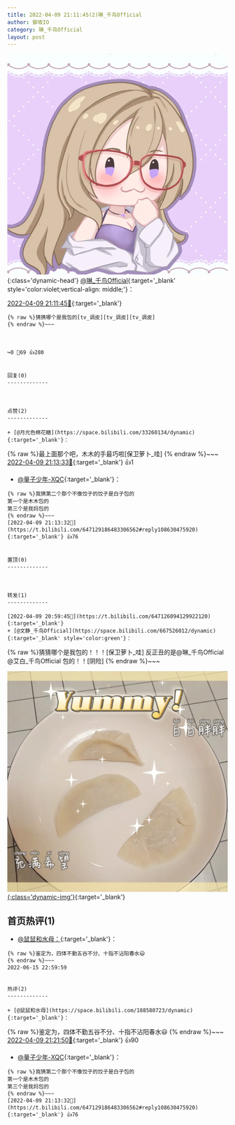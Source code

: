 ```yaml
---
title: 2022-04-09 21:11:45(2)琳_千鸟Official
author: 御坂IO
category: 琳_千鸟Official
layout: post
---
```


![img](/images/c0a88f85ebd0d056f37b114e0748e69556c8b488.jpg){:class='dynamic-head'}
[@琳_千鸟Official](https://space.bilibili.com/1620923329/dynamic){:target='_blank' style='color:violet;vertical-align: middle;'}：

[2022-04-09 21:11:45🔗](https://t.bilibili.com/647129186483306562){:target='_blank'}

~~~
{% raw %}猜猜哪个是我包的[tv_调皮][tv_调皮][tv_调皮]
{% endraw %}~~~



↪️0 💬69 👍280


回复(0)
-------------



点赞(2)
-------------

+ [@月光色棉花糖](https://space.bilibili.com/33260134/dynamic){:target='_blank'}：
~~~
{% raw %}最上面那个吧，木木的手最巧啦[保卫萝卜_哇]
{% endraw %}~~~
[2022-04-09 21:13:33🔗](https://t.bilibili.com/647129186483306562#reply108630495760){:target='_blank'} 👍1
+ [@量子少年-XQC](https://space.bilibili.com/156884624/dynamic){:target='_blank'}：
~~~
{% raw %}我猜第二个那个不像饺子的饺子是白子包的
第一个是木木包的
第三个是我妈包的
{% endraw %}~~~
[2022-04-09 21:13:32🔗](https://t.bilibili.com/647129186483306562#reply108630475920){:target='_blank'} 👍76


置顶(0)
-------------



转发(1)
-------------

[2022-04-09 20:59:45🔗](https://t.bilibili.com/647126094129922120){:target='_blank'}
+ [@文静_千鸟Official](https://space.bilibili.com/667526012/dynamic){:target='_blank' style='color:green'}：
~~~
{% raw %}猜猜哪个是我包的！！！[保卫萝卜_哇]
反正丑的是@琳_千鸟Official @艾白_千鸟Official 包的！！[阴险]
{% endraw %}~~~


[![img](/images/b5ad58d1f9e4f1708eca2ab95fa79ff87605ac57.png){:class='dynamic-img'}](/images/b5ad58d1f9e4f1708eca2ab95fa79ff87605ac57.png){:target='_blank'}




首页热评(1)
-------------

+ [@鼠鼠和水母：](https://space.bilibili.com/188580723/dynamic){:target='_blank'}：
~~~
{% raw %}鉴定为，四体不勤五谷不分、十指不沾阳春水😃
{% endraw %}~~~
2022-06-15 22:59:59


热评(2)
-------------

+ [@鼠鼠和水母](https://space.bilibili.com/188580723/dynamic){:target='_blank'}：
~~~
{% raw %}鉴定为，四体不勤五谷不分、十指不沾阳春水😃
{% endraw %}~~~
[2022-04-09 21:21:50🔗](https://t.bilibili.com/647129186483306562#reply108631636448){:target='_blank'} 👍90
+ [@量子少年-XQC](https://space.bilibili.com/156884624/dynamic){:target='_blank'}：
~~~
{% raw %}我猜第二个那个不像饺子的饺子是白子包的
第一个是木木包的
第三个是我妈包的
{% endraw %}~~~
[2022-04-09 21:13:32🔗](https://t.bilibili.com/647129186483306562#reply108630475920){:target='_blank'} 👍76


